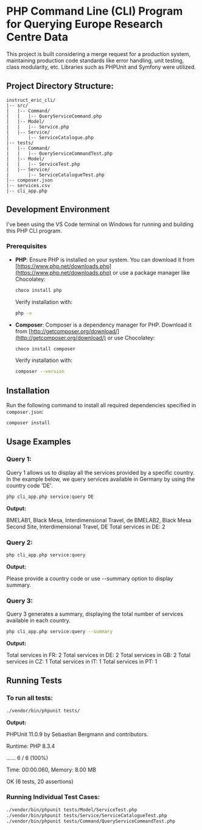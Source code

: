 # PHP Command Line (CLI) Program for Querying Europe Research Centre Data

This project is built considering a merge request for a production system, maintaining production code standards like error handling, unit testing, class modularity, etc. Libraries such as PHPUnit and Symfony were utilized.

## Project Directory Structure:

```
instruct_eric_cli/
|-- src/
|   |-- Command/
|   |   |-- QueryServiceCommand.php
|   |-- Model/
|   |   |-- Service.php
|   |-- Service/
|       |-- ServiceCatalogue.php
|-- tests/
|   |-- Command/
|   |   |-- QueryServiceCommandTest.php
|   |-- Model/
|   |   |-- ServiceTest.php
|   |-- Service/
|       |-- ServiceCatalogueTest.php
|-- composer.json
|-- services.csv
|-- cli_app.php
```

## Development Environment

I've been using the VS Code terminal on Windows for running and building this PHP CLI program.

### Prerequisites

- **PHP**: Ensure PHP is installed on your system. You can download it from [https://www.php.net/downloads.php](https://www.php.net/downloads.php) or use a package manager like Chocolatey:

  ```bash
  choco install php
  ```

  Verify installation with:

  ```bash
  php -v
  ```

- **Composer**: Composer is a dependency manager for PHP. Download it from [http://getcomposer.org/download/](http://getcomposer.org/download/) or use Chocolatey:

  ```bash
  choco install composer
  ```

  Verify installation with:

  ```bash
  composer --version
  ```

## Installation

Run the following command to install all required dependencies specified in `composer.json`:

```bash
composer install
```

## Usage Examples

### Query 1:

Query 1 allows us to display all the services provided by a specific country. In the example below, we query services available in Germany by using the country code 'DE'.

```bash
php cli_app.php service:query DE
```

**Output:**

BMELAB1, Black Mesa, Interdimensional Travel, de
BMELAB2, Black Mesa Second Site, Interdimensional Travel, DE
Total services in DE: 2

### Query 2:

```bash
php cli_app.php service:query
```

**Output:**

Please provide a country code or use --summary option to display summary.

### Query 3:

Query 3 generates a summary, displaying the total number of services available in each country.

```bash
php cli_app.php service:query --summary
```

**Output:**

Total services in FR: 2
Total services in DE: 2
Total services in GB: 2
Total services in CZ: 1
Total services in IT: 1
Total services in PT: 1
## Running Tests

### To run all tests:

```bash
./vendor/bin/phpunit tests/
```

**Output:**

PHPUnit 11.0.9 by Sebastian Bergmann and contributors.

Runtime:       PHP 8.3.4

......                                                              6 / 6 (100%)

Time: 00:00.060, Memory: 8.00 MB

OK (6 tests, 20 assertions)

### Running Individual Test Cases:

```bash
./vendor/bin/phpunit tests/Model/ServiceTest.php 
./vendor/bin/phpunit tests/Service/ServiceCatalogueTest.php 
./vendor/bin/phpunit tests/Command/QueryServiceCommandTest.php
```
